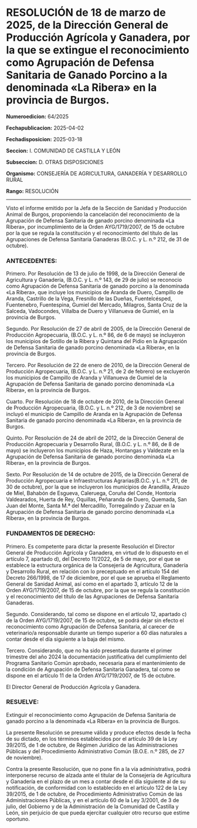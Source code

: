 # RESOLUCIÓN de 18 de marzo de 2025, de la Dirección General de Producción Agrícola y Ganadera, por la que se extingue el reconocimiento como Agrupación de Defensa Sanitaria de Ganado Porcino a la denominada «La Ribera» en la provincia de Burgos.


**Numeroedicion:** 64/2025

**Fechapublicacion:** 2025-04-02

**Fechadisposicion:** 2025-03-18

**Seccion:** I. COMUNIDAD DE CASTILLA Y LEÓN

**Subseccion:** D. OTRAS DISPOSICIONES

**Organismo:** CONSEJERÍA DE AGRICULTURA, GANADERÍA Y DESARROLLO RURAL

**Rango:** RESOLUCIÓN


---


Visto el informe emitido por la Jefa de la Sección de Sanidad y Producción Animal de Burgos, proponiendo la cancelación del reconocimiento de la Agrupación de Defensa Sanitaria de ganado porcino denominada «La Ribera», por incumplimiento de la Orden AYG/1719/2007, de 15 de octubre por la que se regula la constitución y el reconocimiento del título de las Agrupaciones de Defensa Sanitaria Ganaderas (B.O.C. y L. n.º 212, de 31 de octubre).

### ANTECEDENTES:

Primero.  Por Resolución de 13 de julio de 1998, de la Dirección General de Agricultura y Ganadería, (B.O.C. y L. n.º 143, de 29 de julio) se reconocio como Agrupación de Defensa Sanitaria de ganado porcino a la denominada «La Ribera», que incluye los municipios de Aranda de Duero, Campillo de Aranda, Castrillo de la Vega, Fresnillo de las Dueñas, Fuentelcésped, Fuentenebro, Fuentespina, Gumiel del Mercado, Milagros, Santa Cruz de la Salceda, Vadocondes, Villalba de Duero y Villanueva de Gumiel, en la provincia de Burgos.

Segundo.  Por Resolución de 27 de abril de 2005, de la Dirección General de Producción Agropecuaria, (B.O.C. y L. n.º 86, de 6 de mayo) se incluyeron los municipios de Sotillo de la Ribera y Quintana del Pidio en la Agrupación de Defensa Sanitaria de ganado porcino denominada «La Ribera», en la provincia de Burgos.

Tercero.  Por Resolución de 22 de enero de 2010, de la Dirección General de Producción Agropecuaria, (B.O.C. y L. n.º 21, de 2 de febrero) se excluyerón los municipios de Campillo de Aranda y Villanueva de Gumiel de la Agrupación de Defensa Sanitaria de ganado porcino denominada «La Ribera», en la provincia de Burgos.

Cuarto.  Por Resolución de 18 de octubre de 2010, de la Dirección General de Producción Agropecuaria, (B.O.C. y L. n.º 212, de 3 de noviembre) se incluyó el municipio de Campillo de Aranda en la Agrupación de Defensa Sanitaria de ganado porcino denominada «La Ribera», en la provincia de Burgos.

Quinto.  Por Resolución de 24 de abril de 2012, de la Dirección General de Producción Agropecuaria y Desarrollo Rural, (B.O.C. y L. n.º 86, de 8 de mayo) se incluyeron los municipios de Haza, Hontangas y Valdezate en la Agrupación de Defensa Sanitaria de ganado porcino denominada «La Ribera», en la provincia de Burgos.

Sexto.  Por Resolución de 14 de octubre de 2015, de la Dirección General de Producción Agropecuaria e Infraestructuras Agrarias(B.O.C. y L. n.º 211, de 30 de octubre), por la que se incluyeron los municipios de Arandilla, Arauzo de Miel, Bahabón de Esgueva, Caleruega, Coruña del Conde, Hontoria Valdearados, Huerta de Rey, Oquillas, Peñaranda de Duero, Quemada, San Juan del Monte, Santa M.ª del Mercadillo, Torregalindo y Zazuar en la Agrupación de Defensa Sanitaria de ganado porcino denominada «La Ribera», en la provincia de Burgos.

### FUNDAMENTOS DE DERECHO:

Primero.  Es competente para dictar la presente Resolución el Director General de Producción Agrícola y Ganadera, en virtud de lo dispuesto en el artículo 7, apartado d), del Decreto 11/2022, de 5 de mayo, por el que se establece la estructura orgánica de la Consejería de Agricultura, Ganadería y Desarrollo Rural, en relación con lo preceptuado en el artículo 154 del Decreto 266/1998, de 17 de diciembre, por el que se aprueba el Reglamento General de Sanidad Animal, así como en el apartado 3, artículo 12 de la Orden AYG/1719/2007, de 15 de octubre, por la que se regula la constitución y el reconocimiento del título de las Agrupaciones de Defensa Sanitaria Ganaderas.

Segundo.  Considerando, tal como se dispone en el artículo 12, apartado c) de la Orden AYG/1719/2007, de 15 de octubre, se podrá dejar sin efecto el reconocimiento como Agrupación de Defensa Sanitaria, al carecer de veterinario/a responsable durante un tiempo superior a 60 días naturales a contar desde el día siguiente a la baja del mismo.

Tercero.  Considerando, que no ha sido presentada durante el primer trimestre del año 2024 la documentación justificativa del cumplimiento del Programa Sanitario Común aprobado, necesaria para el mantenimiento de la condición de Agrupación de Defensa Sanitaria Ganadera, tal como se dispone en el artículo 11 de la Orden AYG/1719/2007, de 15 de octubre.

El Director General de Producción Agrícola y Ganadera.

### RESUELVE:

Extinguir el reconocimiento como Agrupación de Defensa Sanitaria de ganado porcino a la denominada «La Ribera» en la provincia de Burgos.

La presente Resolución se presume válida y produce efectos desde la fecha de su dictado, en los términos establecidos por el artículo 39 de la Ley 39/2015, de 1 de octubre, de Régimen Jurídico de las Administraciones Públicas y del Procedimiento Administrativo Común (B.O.E. n.º 285, de 27 de noviembre).

Contra la presente Resolución, que no pone fin a la vía administrativa, podrá interponerse recurso de alzada ante el titular de la Consejería de Agricultura y Ganadería en el plazo de un mes a contar desde el día siguiente al de su notificación, de conformidad con lo establecido en el artículo 122 de la Ley 39/2015, de 1 de octubre, de Procedimiento Administrativo Común de las Administraciones Públicas, y en el artículo 60 de la Ley 3/2001, de 3 de julio, del Gobierno y de la Administración de la Comunidad de Castilla y León, sin perjuicio de que pueda ejercitar cualquier otro recurso que estime oportuno.